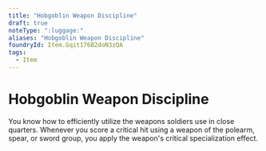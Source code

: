 ```yaml
---
title: "Hobgoblin Weapon Discipline"
draft: true
noteType: ":luggage:"
aliases: "Hobgoblin Weapon Discipline"
foundryId: Item.Gqit176B2doN3zQA
tags:
  - Item
---
```


# Hobgoblin Weapon Discipline

You know how to efficiently utilize the weapons soldiers use in close quarters. Whenever you score a critical hit using a weapon of the polearm, spear, or sword group, you apply the weapon's critical specialization effect.

